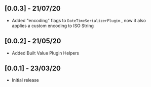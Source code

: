 ## [0.0.3] - 21/07/20

* Added "encoding" flags to `DateTimeSerializerPlugin` , now it also applies a custom encoding to ISO String

## [0.0.2] - 21/05/20

* Added Built Value Plugin Helpers

## [0.0.1] - 23/03/20

* Initial release
